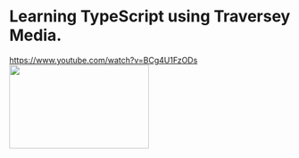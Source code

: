 # Learning TypeScript using Traversey Media.
https://www.youtube.com/watch?v=BCg4U1FzODs
<a href="url"><img src="https://www.educative.io/api/page/6232248928960512/image/download/6591594615537664" align="left" height="150" width="250"></a>

